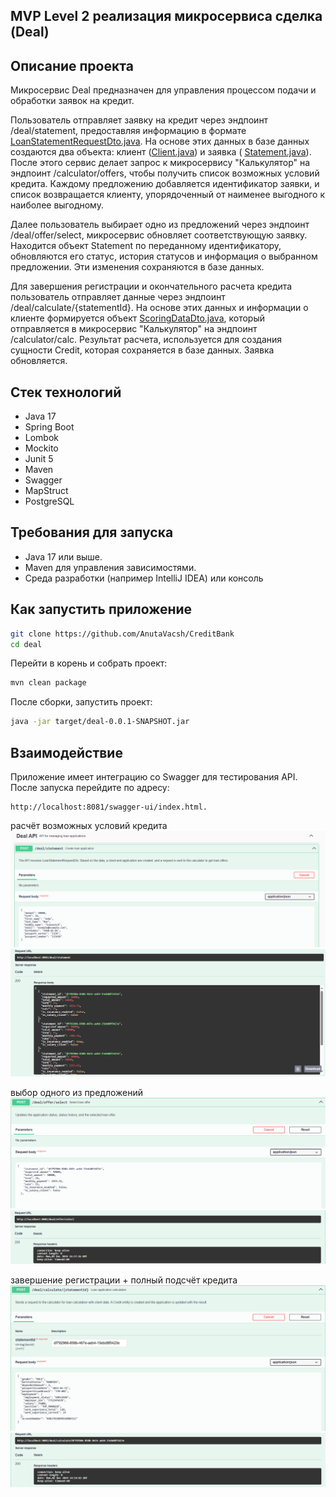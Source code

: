 ## MVP Level 2 реализация микросервиса сделка (Deal)

## Описание проекта

Микросервис Deal предназначен для управления процессом подачи и обработки заявок на кредит.

Пользователь отправляет заявку на кредит через эндпоинт /deal/statement, предоставляя информацию в формате
[LoanStatementRequestDto.java](src%2Fmain%2Fjava%2Fru%2Fvaschenko%2Fdeal%2Fdto%2FLoanStatementRequestDto.java). На
основе этих данных в базе данных создаются два объекта:
клиент ([Client.java](src%2Fmain%2Fjava%2Fru%2Fvaschenko%2Fdeal%2Fmodels%2FClient.java)) и заявка (
[Statement.java](src%2Fmain%2Fjava%2Fru%2Fvaschenko%2Fdeal%2Fmodels%2FStatement.java)). После этого сервис делает запрос
к микросервису "Калькулятор" на эндпоинт /calculator/offers, чтобы получить
список возможных условий кредита. Каждому предложению добавляется идентификатор заявки, и список возвращается клиенту,
упорядоченный от наименее выгодного к наиболее выгодному.

Далее пользователь выбирает одно из предложений через эндпоинт /deal/offer/select, микросервис обновляет соответствующую
заявку. Находится объект Statement по переданному идентификатору, обновляются его статус, история статусов и информация
о выбранном предложении. Эти изменения сохраняются в базе данных.

Для завершения регистрации и окончательного расчета кредита пользователь отправляет данные через эндпоинт
/deal/calculate/{statementId}. На основе этих данных и информации о клиенте формируется
объект [ScoringDataDto.java](src%2Fmain%2Fjava%2Fru%2Fvaschenko%2Fdeal%2Fdto%2FScoringDataDto.java), который
отправляется в микросервис "Калькулятор" на эндпоинт /calculator/calc. Результат расчета, используется для создания
сущности Credit, которая сохраняется в базе данных. Заявка обновляется.

## Стек технологий

- Java 17
- Spring Boot
- Lombok
- Mockito
- Junit 5
- Maven
- Swagger
- MapStruct
- PostgreSQL

## Требования для запуска

- Java 17 или выше.
- Maven для управления зависимостями.
- Среда разработки (например IntelliJ IDEA) или консоль

## Как запустить приложение

```bash
git clone https://github.com/AnutaVacsh/CreditBank 
cd deal
```

Перейти в корень и собрать проект:

```bash
mvn clean package
```

После сборки, запустить проект:

```bash
java -jar target/deal-0.0.1-SNAPSHOT.jar
```

## Взаимодействие

Приложение имеет интеграцию со Swagger для тестирования API.
После запуска перейдите по адресу:

```
http://localhost:8081/swagger-ui/index.html.
```

расчёт возможных условий кредита
![statementRes.png](img%2FstatementRes.png)
![statementReq.png](img%2FstatementReq.png)

выбор одного из предложений
![selectRes.png](img%2FselectRes.png)
![selectReq.png](img%2FselectReq.png)

завершение регистрации + полный подсчёт кредита
![calculateRes.png](img%2FcalculateRes.png)
![calculateReq.png](img%2FcalculateReq.png)